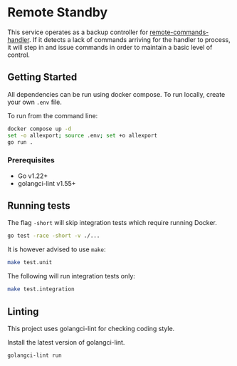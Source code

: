 # Remote Standby

This service operates as a backup controller for [remote-commands-handler](github.com/EvergenEnergy/remote-commands-handler). If it detects a lack of commands arriving for the handler to process, it will step in and issue commands in order to maintain a basic level of control.

## Getting Started

All dependencies can be run using docker compose. To run locally, create your own `.env` file.

To run from the command line:

```sh
docker compose up -d
set -o allexport; source .env; set +o allexport
go run .
```

### Prerequisites

* Go v1.22+
* golangci-lint v1.55+

## Running tests

The flag `-short` will skip integration tests which require running Docker.

```sh
go test -race -short -v ./...
```

It is however advised to use `make`:

```sh
make test.unit
```

The following will run integration tests only:

```sh
make test.integration
```

## Linting

This project uses golangci-lint for checking coding style.

Install the latest version of golangci-lint.

```sh
golangci-lint run
```
